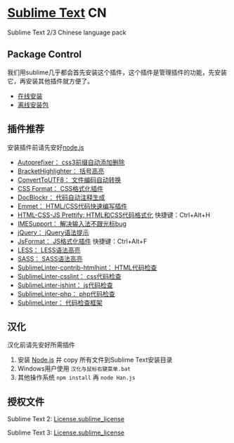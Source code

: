 [Sublime Text](http://www.sublimetext.com/) CN
===============

Sublime Text 2/3 Chinese language pack

## Package Control ##

我们用sublime几乎都会首先安装这个插件，这个插件是管理插件的功能，先安装它，再安装其他插件就方便了。

- [在线安装](https://packagecontrol.io/installation)
- [离线安装包](https://packagecontrol.io/Package%20Control.sublime-package)

## 插件推荐 ##

安装插件前请先安好[node.js](http://nodejs.org/download/)

- [Autoprefixer：					css3前缀自动添加删除](https://packagecontrol.io/packages/Autoprefixer)
- [BracketHighlighter：				括号高亮](https://packagecontrol.io/packages/BracketHighlighter)
- [ConvertToUTF8：					文件编码自动转换](https://packagecontrol.io/packages/ConvertToUTF8)
- [CSS Format：						CSS格式化插件](https://packagecontrol.io/packages/CSS%20Format)
- [DocBlockr：						代码自动注释生成](https://packagecontrol.io/packages/DocBlockr)
- [Emmet：							HTML/CSS代码快速编写插件](https://packagecontrol.io/packages/Emmet)
- [HTML-CSS-JS Prettify:			HTML和CSS代码格式化](https://packagecontrol.io/packages/HTML-CSS-JS%20Prettify)	快捷键：Ctrl+Alt+H
- [IMESupport：						解决输入法不跟光标bug](https://packagecontrol.io/packages/IMESupport)
- [jQuery：							jQuery语法提示](https://packagecontrol.io/packages/jQuery)
- [JsFormat：						JS格式化插件](https://packagecontrol.io/packages/JsFormat)						快捷键：Ctrl+Alt+F
- [LESS：							LESS语法高亮](https://packagecontrol.io/packages/LESS)
- [SASS：							SASS语法高亮](https://packagecontrol.io/packages/SASS)
- [SublimeLinter-contrib-htmlhint：	HTML代码检查](https://packagecontrol.io/packages/SublimeLinter-contrib-htmlhint)
- [SublimeLinter-csslint：			css代码检查](https://packagecontrol.io/packages/SublimeLinter-csslint)
- [SublimeLinter-jshint：			js代码检查](https://packagecontrol.io/packages/SublimeLinter-jshint)
- [SublimeLinter-php：				php代码检查](https://packagecontrol.io/packages/SublimeLinter-php)
- [SublimeLinter：					代码检查框架](https://sublimelinter.readthedocs.org/)

## 汉化 ##

汉化前请先安好所需插件

1. 安装 [Node.js](https://nodejs.org/) 并 copy 所有文件到Sublime Text安装目录
1. Windows用户使用 `汉化与鼠标右键菜单.bat`
1. 其他操作系统 `npm install` 再 `node Han.js`

## 授权文件 ##

Sublime Text 2: [License.sublime_license](Data/Settings/License.sublime_license)

Sublime Text 3: [License.sublime_license](Data/Local/License.sublime_license)
